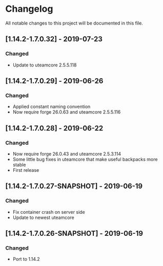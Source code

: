 # Changelog
All notable changes to this project will be documented in this file.

## [1.14.2-1.7.0.32] - 2019-07-23
### Changed
- Update to uteamcore 2.5.5.118

## [1.14.2-1.7.0.29] - 2019-06-26
### Changed
- Applied constant naming convention
- Now require forge 26.0.63 and uteamcore 2.5.5.116

## [1.14.2-1.7.0.28] - 2019-06-22
### Changed
- Now require forge 26.0.43 and uteamcore 2.5.3.114
- Some little bug fixes in uteamcore that make useful backpacks more stable
- First release

## [1.14.2-1.7.0.27-SNAPSHOT] - 2019-06-19
### Changed
- Fix container crash on server side
- Update to newest uteamcore


## [1.14.2-1.7.0.26-SNAPSHOT] - 2019-06-19
### Changed
- Port to 1.14.2
